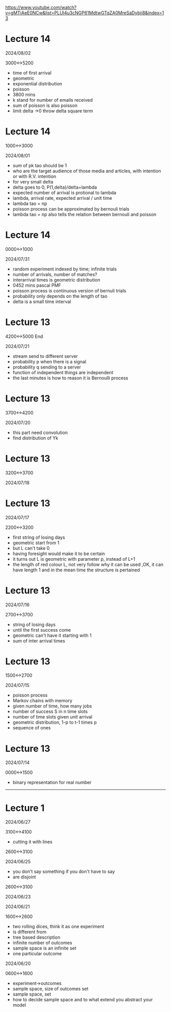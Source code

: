 https://www.youtube.com/watch?v=gMTiAeE0NCw&list=PLUl4u3cNGP61MdtwGTqZA0MreSaDybji8&index=13

# Lecture 14

2024/08/02

3000<->5200

- time of first arrival
- geometric
- exponential distribution
- poisson
- 3800 mins
- k stand for number of emails received
- sum of poisson is also poisson
- limit delta ->0 throw delta square term

# Lecture 14

1000<->3000

2024/08/01

- sum of pk tao should be 1
- who are the target audience of those media and articles, with intention or with R.V. intention
- for very small delta
- delta goes to 0, P(1,delta)/delta=lambda
- expected number of arrival is protional to lambda
- lambda, arrival rate, expected arrival / unit time
- lambda tao = np
- poisson process can be approximated by bernouli trials
- lambda tao = np also tells the relation between bernouli and poisson

# Lecture 14

0000<->1000

2024/07/31

- random experiment indexed by time; infinite trials
- number of arrivals, number of matches?
- interarrival times is geometric distribution
- 0452 mins pascal PMF
- poisson process is continuous version of bernuli trials
- probability only depends on the length of tao
- delta is a small time interval

# Lecture 13

4200<->5000 End

2024/07/21

- stream send to different server
- probability p when there is a signal
- probability q sending to a server
- function of independent things are independent
- the last minutes is how to reason it is Bernoulli process

# Lecture 13

3700<->4200

2024/07/20

- this part need convolution
- find distribution of Yk

# Lecture 13

3200<->3700

2024/07/18

# Lecture 13

2024/07/17

2200<->3200

- first string of losing days
- geometric start from 1
- but L can't take 0
- having foresight would make it to be certain
- it turns out L is geometric with parameter p, instead of L+1
- the length of red colour L, not very follow why it can be used ,OK, it can have length 1 and in the mean time the structure is pertained

# Lecture 13

2024/07/16

2700<->3700

- string of losing days
- until the first success come
- geometric can't have it starting with 1
- sum of inter arrival times

# Lecture 13

1500<->2700

2024/07/15

- poisson process
- Markov chains with memory
- given number of time, how many jobs
- number of success S in n time slots
- number of time slots given unit arrival
- geometric distribution, 1-p to t-1 times p
- sequence of ones

# Lecture 13

2024/07/14

0000<->1500

- binary representation for real number

---

# Lecture 1

2024/06/27

3100<->4100

- cutting it with lines

2600<->3100

2024/06/25

- you don't say something if you don't have to say
- are disjoint

2600<->3100

2024/06/23

2024/06/21

1600<->2600

- two rolling dices, think it as one experiment
- is different from
- tree based description
- infinite number of outcomes
- sample space is an infinite set
- one particular outcome

2024/06/20

0600<->1600

- experiment->outcomes
- sample space, size of outcomes set
- sample space, set
- how to decide sample space and to what extend you abstract your model
